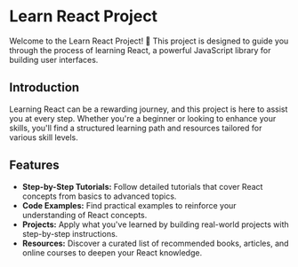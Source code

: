 # Learn React Project

Welcome to the Learn React Project! 🚀 This project is designed to guide you through the process of learning React, a powerful JavaScript library for building user interfaces.

## Introduction

Learning React can be a rewarding journey, and this project is here to assist you at every step. Whether you're a beginner or looking to enhance your skills, you'll find a structured learning path and resources tailored for various skill levels.

## Features

- **Step-by-Step Tutorials:** Follow detailed tutorials that cover React concepts from basics to advanced topics.
- **Code Examples:** Find practical examples to reinforce your understanding of React concepts.
- **Projects:** Apply what you've learned by building real-world projects with step-by-step instructions.
- **Resources:** Discover a curated list of recommended books, articles, and online courses to deepen your React knowledge.
